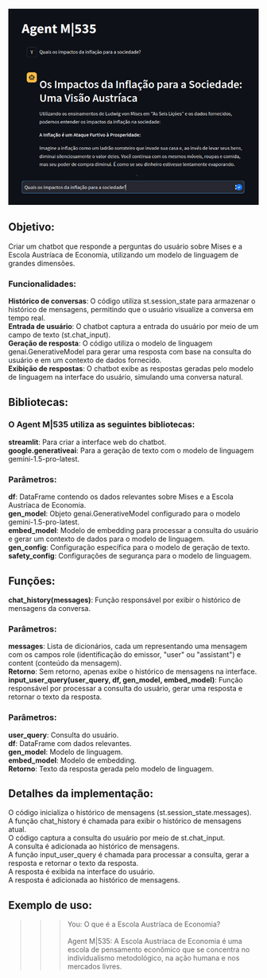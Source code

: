![Agent M|535](https://github.com/smokingsnakes83/agent_Ml535/blob/main/assets/asset1.png?raw=true)

## **Objetivo**:
Criar um chatbot que responde a perguntas do usuário sobre Mises e a Escola Austríaca de Economia, utilizando um modelo de linguagem de grandes dimensões.
### **Funcionalidades**:
**Histórico de conversas**: O código utiliza st.session_state para armazenar o histórico de mensagens, permitindo que o usuário visualize a conversa em tempo real.<br>
**Entrada de usuário**: O chatbot captura a entrada do usuário por meio de um campo de texto (st.chat_input).<br>
**Geração de resposta**: O código utiliza o modelo de linguagem genai.GenerativeModel para gerar uma resposta com base na consulta do usuário e em um contexto de dados fornecido.<br>
**Exibição de respostas**: O chatbot exibe as respostas geradas pelo modelo de linguagem na interface do usuário, simulando uma conversa natural.<br>
## **Bibliotecas**:
### **O Agent M|535 utiliza as seguintes bibliotecas**:<br>
**streamlit**: Para criar a interface web do chatbot.<br>
**google.generativeai**: Para a geração de texto com o modelo de linguagem gemini-1.5-pro-latest.<br>
### **Parâmetros**:
**df**: DataFrame contendo os dados relevantes sobre Mises e a Escola Austríaca de Economia.<br>
**gen_model**: Objeto genai.GenerativeModel configurado para o modelo gemini-1.5-pro-latest.<br>
**embed_model**: Modelo de embedding para processar a consulta do usuário e gerar um contexto de dados para o modelo de linguagem.<br>
**gen_config**: Configuração específica para o modelo de geração de texto.<br>
**safety_config**: Configurações de segurança para o modelo de linguagem.<br>
## **Funções**:
**chat_history(messages)**: Função responsável por exibir o histórico de mensagens da conversa.
### Parâmetros:
**messages**: Lista de dicionários, cada um representando uma mensagem com os campos role (identificação do emissor, "user" ou "assistant") e content (conteúdo da mensagem).<br>
**Retorno**: Sem retorno, apenas exibe o histórico de mensagens na interface.<br>
**input_user_query(user_query, df, gen_model, embed_model)**: Função responsável por processar a consulta do usuário, gerar uma resposta e retornar o texto da resposta.<br>
### Parâmetros:
**user_query**: Consulta do usuário.<br>
**df**: DataFrame com dados relevantes.<br>
**gen_model**: Modelo de linguagem.<br>
**embed_model**: Modelo de embedding.<br>
**Retorno**: Texto da resposta gerada pelo modelo de linguagem.<br>
## **Detalhes da implementação:**
O código inicializa o histórico de mensagens (st.session_state.messages).<br>
A função chat_history é chamada para exibir o histórico de mensagens atual.<br>
O código captura a consulta do usuário por meio de st.chat_input.<br>
A consulta é adicionada ao histórico de mensagens.<br>
A função input_user_query é chamada para processar a consulta, gerar a resposta e retornar o texto da resposta.<br>
A resposta é exibida na interface do usuário.<br>
A resposta é adicionada ao histórico de mensagens.
## **Exemplo de uso:**
>>> You: O que é a Escola Austríaca de Economia?<br><br>
>>> Agent M|535: A Escola Austríaca de Economia é uma escola de pensamento econômico que se concentra no individualismo metodológico, na ação humana e nos mercados livres.
